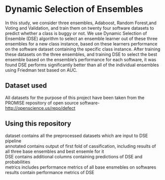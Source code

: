 # Dynamic Selection of Ensembles

In this study, we consider three ensembles, Adaboost, Random Forest,and Voting and Validation, and train them on twenty four software  datasets to predict whether a class is buggy or not. We use Dynamic Selection of Ensemble (DSE) algorithm to select an ensemble learner out of these three ensembles for a new class instance, based on these learners performance on the software dataset containing the specific class instance. After training these datasets on the three ensembles, and training DSE to select the best ensemble based on the ensemble’s performance for each software, it was found DSE performs significantly better than all of the individual ensembles using Friedman test based on AUC.

## Dataset used
All datasets for the purpose of this project have been taken from the PROMISE repository of open source software- http://openscience.us/repo/defect


## Using this repository
dataset contains all the preprocessed datasets which are input to DSE pipeline  
annotated contains output of first fold of cassification, including results of all three base ensembles and best ensemle for it  
DSE contains additional columns containing predictions of DSE and probabilities  
metrics includes performance metrics of all base ensmebles on softwares   
results contain performance metrics of DSE 
